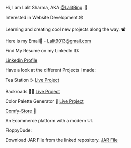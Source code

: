 Hi, I am Lalit Sharma, AKA [@LalitBing](https://github.com/LalitBing). 🤠

Interested in Website Development.🕸

Learning and creating cool new projects along the way. 📽

Here is my Email📧 - Lalit9013@gmail.com

Find My Resume on my LinkedIn ID:

[Linkedin Profile](https://www.linkedin.com/in/lalit-kumar-sharma-74959515a/)

Have a look at the different Projects I made:

Tea Station ☕ [Live Project](https://lalit-tea-station-project.netlify.app/)

Backroads 🧳🚌 [Live Project](https://lalit-backroads.netlify.app/)

Color Palette Generator 🎨 [Live Project](https://color-palette-generator-lalit.netlify.app/)

[Comfy-Store 🏪](https://comfy-store-lalit.netlify.app/)

An Ecommerce platform with a modern UI. 

FloppyDude:

Download JAR File from the linked repository. [JAR File](https://github.com/LalitBing/FloppyDude/blob/main/FloppyDude.jar)



